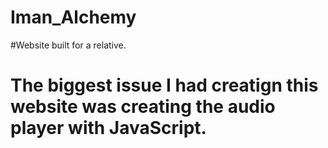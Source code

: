 # Iman_Alchemy
#Website built for a relative. 
# The biggest issue I had creatign this website was creating the audio player with JavaScript. 
